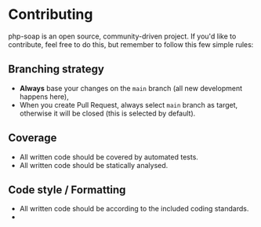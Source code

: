 # Contributing

php-soap is an open source, community-driven project. If you'd like to contribute,
feel free to do this, but remember to follow this few simple rules:

## Branching strategy

- __Always__ base your changes on the `main` branch (all new development happens here),
- When you create Pull Request, always select `main` branch as target, otherwise it
will be closed (this is selected by default).

## Coverage

- All written code should be covered by automated tests.
- All written code should be statically analysed.

## Code style / Formatting

- All written code should be according to the included coding standards.
- 
